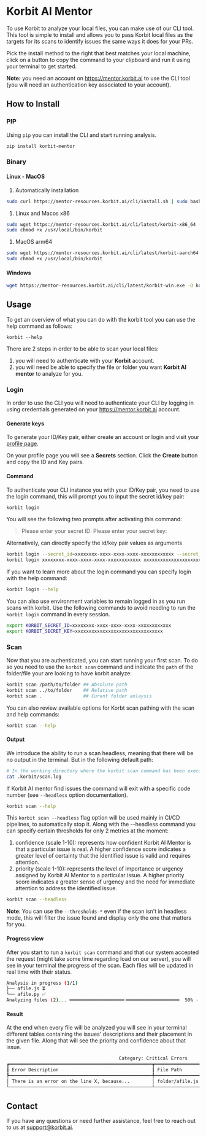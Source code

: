 # Korbit AI Mentor

To use Korbit to analyze your local files, you can make use of our CLI tool. This tool is simple to install and allows you to pass Korbit local files as the targets for its scans to identify issues the same ways it does for your PRs.

Pick the install method to the right that best matches your local machine, click on a button to copy the command to your clipboard and run it using your terminal to get started.

**Note:** you need an account on https://mentor.korbit.ai to use the CLI tool (you will need an authentication key associated to your account).

## How to Install

### PIP

Using `pip` you can install the CLI and start running analysis.

```sh
pip install korbit-mentor
```

### Binary

#### Linux - MacOS

1. Automatically installation

```sh
sudo curl https://mentor-resources.korbit.ai/cli/install.sh | sudo bash
```

1. Linux and Macos x86

```sh
sudo wget https://mentor-resources.korbit.ai/cli/latest/korbit-x86_64 -O /usr/local/bin/korbit
sudo chmod +x /usr/local/bin/korbit
```

1. MacOS arm64

```sh
sudo wget https://mentor-resources.korbit.ai/cli/latest/korbit-aarch64 -O /usr/local/bin/korbit
sudo chmod +x /usr/local/bin/korbit
```

#### Windows

```sh
wget https://mentor-resources.korbit.ai/cli/latest/korbit-win.exe -O korbit.exe
```

## Usage

To get an overview of what you can do with the korbit tool you can use the help command as follows:

```
korbit --help
```

There are 2 steps in order to be able to scan your local files:
1. you will need to authenticate with your **Korbit** account. 
2. you will need be able to specify the file or folder you want **Korbit AI mentor** to analyze for you.

### Login

In order to use the CLI you will need to authenticate your CLI by logging in using credentials generated on your https://mentor.korbit.ai account.

#### Generate keys

To generate your ID/Key pair, either create an account or login and visit your [profile page](https://mentor.korbit.ai/profile).

On your profile page you will see a **Secrets** section. Click the **Create** button and copy the ID and Key pairs.

#### Command

To authenticate your CLI instance you with your ID/Key pair, you need to use the login command, this will prompt you to input the secret id/key pair:

```sh
korbit login
```
You will see the following two prompts after activating this command:
> Please enter your secret ID:
> Please enter your secret key:

Alternatively, can directly specify the id/key pair values as arguments

```sh
korbit login --secret_id=xxxxxxxx-xxxx-xxxx-xxxx-xxxxxxxxxxxx --secret_key=xxxxxxxxxxxxxxxxxxxxxxxxxxxxxxxx
korbit login xxxxxxxx-xxxx-xxxx-xxxx-xxxxxxxxxxxx xxxxxxxxxxxxxxxxxxxxxxxxxxxxxxxx
```

If you want to learn more about the login command you can specify login with the help command:

```sh
korbit login --help
```

You can also use environment variables to remain logged in as you run scans with korbit.
Use the following commands to avoid needing to run the `korbit login` command in every session.

```sh
export KORBIT_SECRET_ID=xxxxxxxx-xxxx-xxxx-xxxx-xxxxxxxxxxxx
export KORBIT_SECRET_KEY=xxxxxxxxxxxxxxxxxxxxxxxxxxxxxxxx
```

### Scan

Now that you are authenticated, you can start running your first scan. To do so you need to use the `korbit scan` command and indicate the `path` of the folder/file your are looking to have korbit analyze:

```sh
korbit scan /path/to/folder ## Absolute path
korbit scan ../to/folder    ## Relative path
korbit scan .               ## Curent folder anlaysis
```

You can also review available options for Korbt scan pathing with the scan and help commands:

```sh
korbit scan --help
```


#### Output

We introduce the ability to run a scan headless, meaning that there will be no output in the terminal. But in the following default path:

```sh
# In the working directory where the korbit scan command has been executed.
cat .korbit/scan.log
```

If Korbit AI mentor find issues the command will exit with a specific code number (see `--headless` option documentation).

```sh
korbit scan --help
```

This `korbit scan --headless` flag option will be used mainly in CI/CD pipelines, to automatically stop it.
Along with the --headless command you can specify certain thresholds for only 2 metrics at the moment:

1. confidence (scale 1-10): represents how confident Korbit AI Mentor is that a particular issue is real. A higher confidence score indicates a greater level of certainty that the identified issue is valid and requires attention.
1. priority (scale 1-10): represents the level of importance or urgency assigned by Korbit AI Mentor to a particular issue. A higher priority score indicates a greater sense of urgency and the need for immediate attention to address the identified issue.

```sh
korbit scan --headless
```

**Note**: You can use the `--thresholds-*` even if the scan isn't in headless mode, this will filter the issue found and display only the one that matters for you.

#### Progress view

After you start to run a `korbit scan` command and that our system accepted the request (might take some time regarding load on our server), you will see in your terminal the progress of the scan. Each files will be updated in real time with their status.

```sh
Analysis in progress (1/1)
├── afile.js ⏳
└── afile.py ✅
Analyzing files (2)... ━━━━━━━━━━━━━━━━━━━━╺━━━━━━━━━━━━━━━━━━━  50% -:--:--
```

#### Result

At the end when every file will be analyzed you will see in your terminal different tables containing the issues' descriptions and their placement in the given file. Along that will see the priority and confidence about that issue.

```sh
                                         Category: Critical Errors
┏━━━━━━━━━━━━━━━━━━━━━━━━━━━━━━━━━━━━━━━━━━━━━━━━━━━━┳━━━━━━━━━━━━━━━━━━━━━━━━━━━━┳━━━━━━━━━━━━┳━━━━━━━━━━┓
┃ Error Description                                  ┃ File Path                  ┃ Confidence ┃ Priority ┃
┡━━━━━━━━━━━━━━━━━━━━━━━━━━━━━━━━━━━━━━━━━━━━━━━━━━━━╇━━━━━━━━━━━━━━━━━━━━━━━━━━━━╇━━━━━━━━━━━━╇━━━━━━━━━━┩
│ There is an error on the line X, because...        │ folder/afile.js            │ 10         │ 9        │
└────────────────────────────────────────────────────┴────────────────────────────┴────────────┴──────────┘
```


## Contact

If you have any questions or need further assistance, feel free to reach out to us at [support@korbit.ai](mailto:support@korbit.ai).
